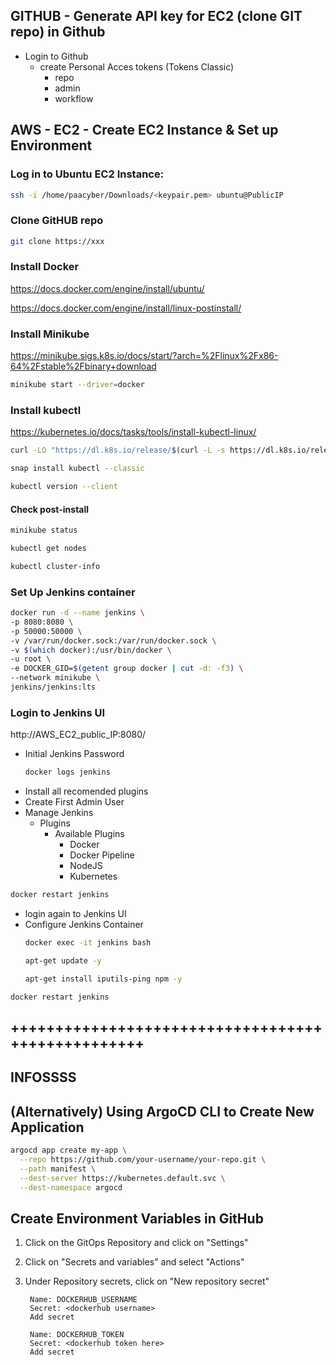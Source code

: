 ## GITHUB - Generate API key for EC2 (clone GIT repo) in Github
- Login to Github
  - create Personal Acces tokens (Tokens Classic)
      - repo
      - admin
      - workflow
        
## AWS - EC2 - Create EC2 Instance & Set up Environment

### Log in to Ubuntu EC2 Instance:
```sh
ssh -i /home/paacyber/Downloads/<keypair.pem> ubuntu@PublicIP
```

### Clone GitHUB repo
```sh
git clone https://xxx
```

### Install Docker

https://docs.docker.com/engine/install/ubuntu/

https://docs.docker.com/engine/install/linux-postinstall/


### Install Minikube

https://minikube.sigs.k8s.io/docs/start/?arch=%2Flinux%2Fx86-64%2Fstable%2Fbinary+download

```sh
minikube start --driver=docker
```

### Install kubectl

https://kubernetes.io/docs/tasks/tools/install-kubectl-linux/

```sh
curl -LO "https://dl.k8s.io/release/$(curl -L -s https://dl.k8s.io/release/stable.txt)/bin/linux/amd64/kubectl"
```
```sh
snap install kubectl --classic
```
```sh
kubectl version --client
```
#### Check post-install
```sh
minikube status
```
```sh
kubectl get nodes
```
```sh
kubectl cluster-info 
```

### Set Up Jenkins container
```sh
docker run -d --name jenkins \
-p 8080:8080 \
-p 50000:50000 \
-v /var/run/docker.sock:/var/run/docker.sock \
-v $(which docker):/usr/bin/docker \
-u root \
-e DOCKER_GID=$(getent group docker | cut -d: -f3) \
--network minikube \
jenkins/jenkins:lts
```
### Login to Jenkins UI
http://AWS_EC2_public_IP:8080/

- Initial Jenkins Password
  ```sh
  docker logs jenkins
  ```
- Install all recomended plugins
- Create First Admin User
- Manage Jenkins
    - Plugins
      - Available Plugins
        - Docker
        - Docker Pipeline
        - NodeJS
        - Kubernetes
```sh
docker restart jenkins
```
- login again to Jenkins UI
- Configure Jenkins Container
  ```sh
  docker exec -it jenkins bash
  ```
  ```sh
  apt-get update -y
  ```
  ```sh
  apt-get install iputils-ping npm -y
  ```
```sh
docker restart jenkins
```


## ++++++++++++++++++++++++++++++++++++++++++++++++++
## INFOSSSS


## (Alternatively) Using ArgoCD CLI to Create New Application  
```sh
argocd app create my-app \
  --repo https://github.com/your-username/your-repo.git \
  --path manifest \
  --dest-server https://kubernetes.default.svc \
  --dest-namespace argocd
```

## Create Environment Variables in GitHub
1. Click on the GitOps Repository and click on "Settings" 
2. Click on "Secrets and variables" and select "Actions"
3. Under Repository secrets, click on "New repository secret"
   
        Name: DOCKERHUB_USERNAME
        Secret: <dockerhub username>
        Add secret

        Name: DOCKERHUB_TOKEN
        Secret: <dockerhub token here>
        Add secret



